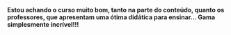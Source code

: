 **Estou achando o curso muito bom, tanto na parte do conteúdo, quanto os professores, que apresentam uma ótima didática para ensinar... Gama simplesmente incrível!!!**